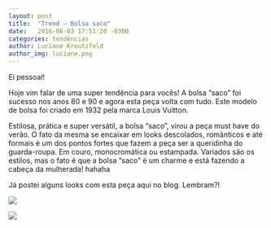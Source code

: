 ```yaml
---
layout: post
title:  "Trend – Bolsa saco"
date:   2016-06-03 17:51:20 -0300
categories: tendências
author: Luciane Kreutzfeld
author_img: luciane.png
---
```

Ei pessoal!

Hoje vim falar de uma super tendência para vocês! A bolsa “saco” foi sucesso nos anos 80 e 90 e agora esta peça volta com tudo. Este modelo de bolsa foi criado em 1932 pela marca Louis Vuitton.

Estilosa, prática e super versátil, a bolsa “saco”, virou a peça must have do verão. O fato da mesma se encaixar em looks descolados, românticos e até formais é um dos pontos fortes que fazem a peça ser a queridinha do guarda-roupa. Em couro, monocromática ou estampada. Variados são os estilos, mas o fato é que a bolsa “saco” é um charme e está fazendo a cabeça da mulherada! hahaha

Já postei alguns looks com esta peça aqui no blog. Lembram?!

![](http://www.amodadamanu.com.br/wp-content/uploads/1-10805015_678899535561886_420757597_n.jpg)

![](http://amodadamanu.com.br/wp-content/uploads/2-10735694_678899648895208_1362161885_n.jpg)

